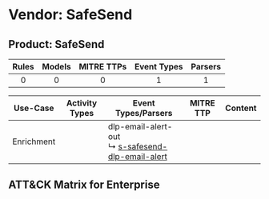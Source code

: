 Vendor: SafeSend
================
Product: SafeSend
-----------------
| Rules | Models | MITRE TTPs | Event Types | Parsers |
|:-----:|:------:|:----------:|:-----------:|:-------:|
|   0   |   0    |     0      |      1      |    1    |

|  Use-Case  | Activity Types | Event Types/Parsers                                                                                                 | MITRE TTP | Content |
|:----------:| -------------- | ------------------------------------------------------------------------------------------------------------------- | --------- | ------- |
| Enrichment | <ul></li></ul> |  dlp-email-alert-out<br> ↳ [s-safesend-dlp-email-alert](../Parsers/parserContent_s-safesend-dlp-email-alert.md)<br> |           |         |

ATT&CK Matrix for Enterprise
----------------------------
